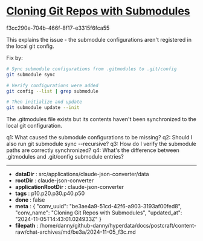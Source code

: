 # [Cloning Git Repos with Submodules](https://claude.ai/chat/be3ae4a9-51cd-42f6-a903-3193af00fed8)

f3cc290e-704b-466f-8f17-e3315f6fca55

 This explains the issue - the submodule configurations aren't registered in the local git config.

Fix by:
```bash
# Sync submodule configurations from .gitmodules to .git/config
git submodule sync

# Verify configurations were added
git config --list | grep submodule

# Then initialize and update
git submodule update --init
```

The .gitmodules file exists but its contents haven't been synchronized to the local git configuration.

q1: What caused the submodule configurations to be missing?
q2: Should I also run git submodule sync --recursive?
q3: How do I verify the submodule paths are correctly synchronized?
q4: What's the difference between .gitmodules and .git/config submodule entries?

---

* **dataDir** : src/applications/claude-json-converter/data
* **rootDir** : claude-json-converter
* **applicationRootDir** : claude-json-converter
* **tags** : p10.p20.p30.p40.p50
* **done** : false
* **meta** : {
  "conv_uuid": "be3ae4a9-51cd-42f6-a903-3193af00fed8",
  "conv_name": "Cloning Git Repos with Submodules",
  "updated_at": "2024-11-05T14:43:01.024933Z"
}
* **filepath** : /home/danny/github-danny/hyperdata/docs/postcraft/content-raw/chat-archives/md/be3a/2024-11-05_f3c.md